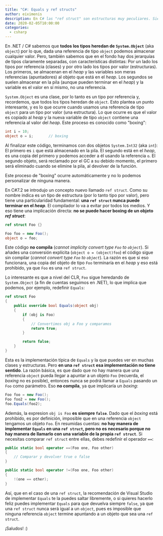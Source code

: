 ```yaml
---
title: "C#: Equals y ref structs"
author: eiximenis
description: En C# las "ref struct" son estructuras muy peculiares. Siempre deben estar en la pila, nunca en el heap. Esto, impide que por ejemplo se pueda hacer boxing con ellas, lo que a la práctica significa que "ya no todo se puede guardar en una referencia de tipo object".
date: 2020-02-05T10:00:00
categories:
  - csharp
---
```


En .NET / C# sabemos que **todos los tipos heredan de `System.Object`** (aka `object`) por lo que, dada una referencia de tipo `object` podemos almacenar cualquier valor. Pero, también sabemos que en el fondo hay dos jerarquías de tipos claramente separadas, con características distintas: Por un lado los tipos por referencia (clases) y por otro lado los tipos por valor (estructuras). Los primeros, se almacenan en el _heap_ y las variables son meras referencias (apuntadores) al objeto que está en el _heap_. Los segundos se suelen almacenar en la pila (aunque pueden terminar en el _heap_) y la variable es el valor en sí mismo, no una referencia.

`System.Object` es una clase, por lo tanto es un tipo por referencia y, recordemos, que todos los tipos heredan de `object`. Esto plantea un punto interesante, y es lo que ocurre cuando usamos una referencia de tipo `object` para un tipo por valor (una estructura). Lo que ocurre es que el valor es copiado al _heap_ y la nueva variable de tipo `object` contiene una referencia al valor del _heap_. Este proceso es conocido como "boxing":

```csharp
int i = 10;
object o = i;       // boxing
```

Al finalizar este código, terminamos con dos objetos `System.Int32` (aka `int`): El primero es `i` que está almacenado en la pila. El segundo está en el _heap_, es una copia del primero y podemos acceder a él usando la referencia `o`. El segundo objeto, será reclamado por el GC a su debido momento, el primero será eliminado cuando se elimine la pila, al devolver de la función.

Este proceso de "boxing" ocurre automáticamente y no lo podemos personalizar de ninguna manera.

En C#7.2 se introdujo un concepto nuevo llamado `ref struct`. Como su nombre indica es un tipo de estructura (por lo tanto tipo por valor), pero tiene una particularidad fundamental: **una `ref struct` nunca puede terminar en el _heap_**. El compilador lo va a evitar por todos los medios. Y eso tiene una implicación directa: **no se puede hacer boxing de un objeto _ref struct_**:

```csharp
ref struct Foo {}

Foo foo = new Foo();
object o = foo;
```

Este código **no compila** (_cannot implicity convert type `Foo` to `object`_). Si añades una conversión explícita (`object o = (object)foo`) el código sigue sin compilar (_cannot convert type `Foo` to `object`_). La razón es que si eso funcionara, una copia del objeto de tipo `Foo` terminaría en el _heap_ y eso está prohibido, ya que `Foo` es una `ref struct`.

Lo interesante es que a nivel del CLR, `Foo` sigue heredando de `System.Object` (a fin de cuentas seguimos en .NET), lo que implica que podemos, por ejemplo, redefinir `Equals`:

```csharp
ref struct Foo
{
    public override bool Equals(object obj)
    {
        if (obj is Foo)
        {
            // Convertimos obj a Foo y comparamos
            return true;
        }

        return false;
    }
}
```

Esta es la implementación típica de `Equals` y la que puedes ver en muchas clases y estructuras. Pero **en una `ref struct` esa implementación no tiene sentido**. La razón básica, es que dado que no hay manera que una referencia `object` pueda llegar a apuntar a un objeto `Foo` (recuerda, el _boxing_ no es posible), entonces nunca se podrá llamar a `Equals` pasando un `Foo` como parámetro. Eso **no compila**, ya que implicaría un _boxing_:

```csharp
Foo foo = new Foo();
Foo foo2 = new Foo();
foo.Equals(foo2);
```

Además, la expresion `obj is Foo` **es siempre `false`**. Dado que el _boxing_ está prohibido, es por definición, imposible que en una referencia `object` tengamos un objeto `Foo`. En resumidas cuentas: **no hay manera de implementar `Equals` en una `ref struct`, pero no es necesario porque no hay manera de llamarlo con una variable de la propia `ref struct`**. Si necesitas comparar `ref struct` entre ellas, debes redefinir el operador `==`:

```csharp
public static bool operator ==(Foo one, Foo other)
{
    // Comparar y devolver true o false
}

public static bool operator !=(Foo one, Foo other)
{
    !(one == other);
}
```

Así, que en el caso de una `ref struct`, la recomendación de Visual Studio de implementar `Equals` te la puedes saltar libremente, o si quieres hacerlo feliz puedes implementar `Equals` para que devuelva siempre `false`, ya que una `ref struct` nunca será igual a un `object`, pues es imposible que ninguna referencia `object` termine apuntando a un objeto que sea una `ref struct`.

¡Saludos! :)
